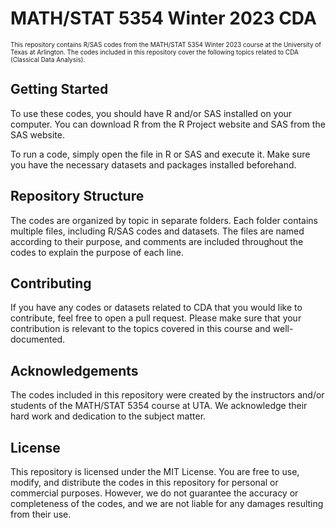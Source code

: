 # MATH/STAT 5354 Winter 2023 CDA
<font size="1"> 
This repository contains R/SAS codes from the MATH/STAT 5354 Winter 2023 course at the University of Texas at Arlington. The codes included in this repository cover the following topics related to CDA (Classical Data Analysis).</font> 

## Getting Started
To use these codes, you should have R and/or SAS installed on your computer. You can download R from the R Project website and SAS from the SAS website.

To run a code, simply open the file in R or SAS and execute it. Make sure you have the necessary datasets and packages installed beforehand.

## Repository Structure
The codes are organized by topic in separate folders. Each folder contains multiple files, including R/SAS codes and datasets. The files are named according to their purpose, and comments are included throughout the codes to explain the purpose of each line.

## Contributing
If you have any codes or datasets related to CDA that you would like to contribute, feel free to open a pull request. Please make sure that your contribution is relevant to the topics covered in this course and well-documented.

## Acknowledgements
The codes included in this repository were created by the instructors and/or students of the MATH/STAT 5354 course at UTA. We acknowledge their hard work and dedication to the subject matter.

## License
This repository is licensed under the MIT License. You are free to use, modify, and distribute the codes in this repository for personal or commercial purposes. However, we do not guarantee the accuracy or completeness of the codes, and we are not liable for any damages resulting from their use.
